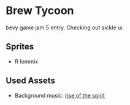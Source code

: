 # Brew Tycoon

bevy game jam 5 entry. Checking out sickle ui.

## Sprites

-   R lommix

## Used Assets

-   Background music: [rise of the spirit](https://opengameart.org/content/rise-of-spirit)
